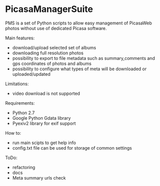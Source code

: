 PicasaManagerSuite
==================
PMS is a set of Python scripts to allow easy management of PicasaWeb photos without use of dedicated Picasa software.

Main features:
- download/upload selected set of albums
- downloading full resolution photos
- possibility to export to file metadata such as summary,comments and gps coordinates of photos and albums
- possibility to configure what types of meta will be downloaded or uploaded/updated


Limitations:
- video download is not supported

Requirements:
- Python 2.7
- Google Python Gdata library
- Pyexiv2 library for exif support

How to:
- run main scipts to get help info
- config.txt file can be used for storage of common settings

ToDo:
- refactoring
- docs
- Meta summary urls check
